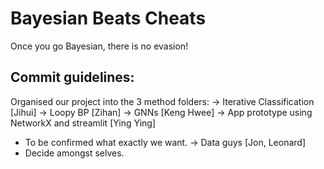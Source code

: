 # Bayesian Beats Cheats
Once you go Bayesian, there is no evasion!

## Commit guidelines:
Organised our project into the 3 method folders:
-> Iterative Classification [Jihui]
-> Loopy BP [Zihan]
-> GNNs [Keng Hwee]
-> App prototype using NetworkX and streamlit [Ying Ying] 
* To be confirmed what exactly we want.
-> Data guys [Jon, Leonard]
* Decide amongst selves.

